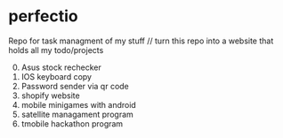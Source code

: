 # perfectio

Repo for task managment of my stuff // turn this repo into a website that holds all my todo/projects


0. Asus stock rechecker
1. IOS keyboard copy
2. Password sender via qr code
3. shopify website
4. mobile minigames with android
5. satellite managament program
6. tmobile hackathon program

